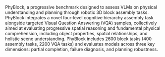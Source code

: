 PhyBlock, a progressive benchmark designed to assess VLMs on
physical understanding and planning through robotic 3D block assembly tasks.
PhyBlock integrates a novel four-level cognitive hierarchy assembly task
alongside targeted Visual Question Answering (VQA) samples, collectively
aimed at evaluating progressive spatial reasoning and fundamental physical
comprehension, including object properties, spatial relationships, and
holistic scene understanding. PhyBlock includes 2600 block tasks (400
assembly tasks, 2200 VQA tasks) and evaluates models across three key
dimensions: partial completion, failure diagnosis, and planning robustness.
